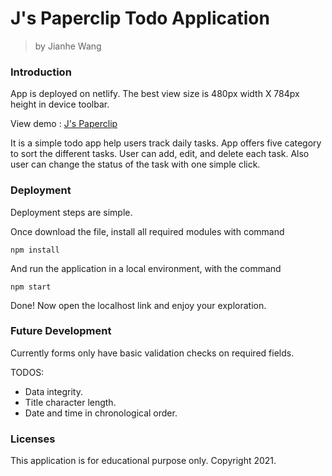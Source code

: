 # J's Paperclip Todo Application

> by Jianhe Wang

### Introduction

App is deployed on netlify. The best view size is 480px width X 784px height in device toolbar.

View demo : [J's Paperclip](https://j-paperclip-todo-app.netlify.app/)

It is a simple todo app help users track daily tasks.
App offers five category to sort the different tasks.
User can add, edit, and delete each task. Also user can change the status of the task with one simple click.

### Deployment

Deployment steps are simple.

Once download the file, install all required modules with command
```
npm install
```

And run the application in a local environment, with the command
```
npm start
```
Done! Now open the localhost link and enjoy your exploration.

### Future Development

Currently forms only have basic validation checks on required fields. 

TODOS:
- Data integrity.
- Title character length.
- Date and time in chronological order.

### Licenses

This application is for educational purpose only. Copyright 2021.




 
 

 


 
